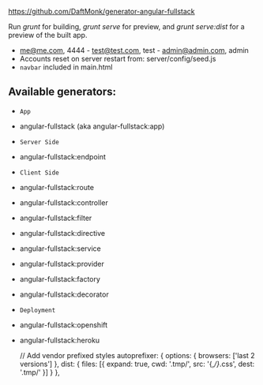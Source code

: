 https://github.com/DaftMonk/generator-angular-fullstack

Run *grunt* for building, *grunt serve* for preview, and *grunt serve:dist* for a preview of the built app.

- me@me.com, 4444  -  test@test.com, test   -   admin@admin.com, admin
- Accounts reset on server restart from:  server/config/seed.js
- `navbar` included in main.html

## Available generators:
- `App`
- angular-fullstack (aka angular-fullstack:app)
- `Server Side`
- angular-fullstack:endpoint
- `Client Side`
- angular-fullstack:route
- angular-fullstack:controller
- angular-fullstack:filter
- angular-fullstack:directive
- angular-fullstack:service
- angular-fullstack:provider
- angular-fullstack:factory
- angular-fullstack:decorator
- `Deployment`
- angular-fullstack:openshift
- angular-fullstack:heroku

    // Add vendor prefixed styles
      autoprefixer: {
        options: {
          browsers: ['last 2 versions']
        },
        dist: {
          files: [{
            expand: true,
            cwd: '.tmp/',
            src: '{,*/}*.css',
            dest: '.tmp/'
          }]
        }
      },
